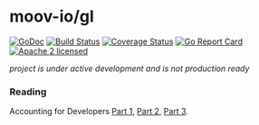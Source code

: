 moov-io/gl
===

[![GoDoc](https://godoc.org/github.com/moov-io/gl?status.svg)](https://godoc.org/github.com/moov-io/gl)
[![Build Status](https://travis-ci.com/moov-io/gl.svg?branch=master)](https://travis-ci.com/moov-io/gl)
[![Coverage Status](https://codecov.io/gh/moov-io/gl/branch/master/graph/badge.svg)](https://codecov.io/gh/moov-io/gl)
[![Go Report Card](https://goreportcard.com/badge/github.com/moov-io/gl)](https://goreportcard.com/report/github.com/moov-io/gl)
[![Apache 2 licensed](https://img.shields.io/badge/license-Apache2-blue.svg)](https://raw.githubusercontent.com/moov-io/gl/master/LICENSE)

*project is under active development and is not production ready*

### Reading

Accounting for Developers [Part 1](https://docs.google.com/document/d/1HDLRa6vKpclO1JtxbGB5NeAYWf8cf1UMGy22o8OZZq4/edit#heading=h.jo5avukxj1q), [Part 2](https://docs.google.com/document/d/1qhtirHUzPu7Od7yX3A4kA424tjFCv5Kbi42xj49tKlw/edit), [Part 3](https://docs.google.com/document/d/1kIwonczHvJLgzcijLtljHc5fccQ6fKI6TodhnGYHCEA/edit).

